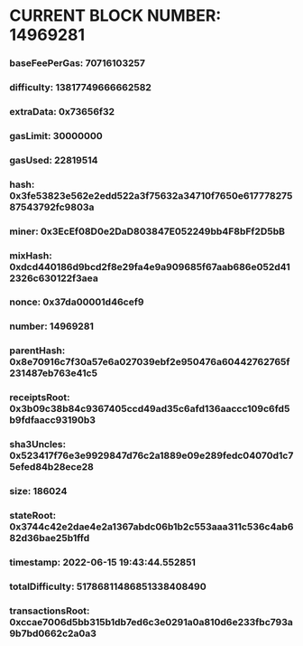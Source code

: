 # CURRENT BLOCK NUMBER: 14969281

### baseFeePerGas: 70716103257
### difficulty: 13817749666662582
### extraData: 0x73656f32
### gasLimit: 30000000
### gasUsed: 22819514
### hash: 0x3fe53823e562e2edd522a3f75632a34710f7650e61777827587543792fc9803a
### miner: 0x3EcEf08D0e2DaD803847E052249bb4F8bFf2D5bB
### mixHash: 0xdcd440186d9bcd2f8e29fa4e9a909685f67aab686e052d412326c630122f3aea
### nonce: 0x37da00001d46cef9
### number: 14969281
### parentHash: 0x8e70916c7f30a57e6a027039ebf2e950476a60442762765f231487eb763e41c5
### receiptsRoot: 0x3b09c38b84c9367405ccd49ad35c6afd136aaccc109c6fd5b9fdfaacc93190b3
### sha3Uncles: 0x523417f76e3e9929847d76c2a1889e09e289fedc04070d1c75efed84b28ece28
### size: 186024
### stateRoot: 0x3744c42e2dae4e2a1367abdc06b1b2c553aaa311c536c4ab682d36bae25b1ffd
### timestamp: 2022-06-15 19:43:44.552851
### totalDifficulty: 51786811486851338408490
### transactionsRoot: 0xccae7006d5bb315b1db7ed6c3e0291a0a810d6e233fbc793a9b7bd0662c2a0a3

